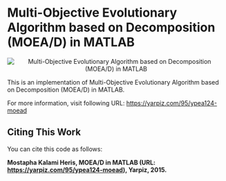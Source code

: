 # Multi-Objective Evolutionary Algorithm based on Decomposition (MOEA/D) in MATLAB

<p align="center">
    <img src="https://yarpiz.com/wp-content/uploads/2015/09/ypea124-moead.jpg" alt="Multi-Objective Evolutionary Algorithm based on Decomposition (MOEA/D) in MATLAB">
</p>

This is an implementation of Multi-Objective Evolutionary Algorithm based on Decomposition (MOEA/D) in MATLAB.

For more information, visit following URL:
https://yarpiz.com/95/ypea124-moead

## Citing This Work
You can cite this code as follows:

**Mostapha Kalami Heris, MOEA/D in MATLAB (URL: https://yarpiz.com/95/ypea124-moead), Yarpiz, 2015.**
